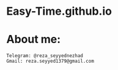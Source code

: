 # Easy-Time.github.io
# About me:
    Telegram: @reza_seyyednezhad
    Gmail: reza.seyyed1379@gmail.com
